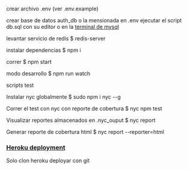 crear archivo .env (ver .env.example)

crear base de datos auth_db o la mensionada en .env
ejecutar el script db.sql con su editor o en la [terminal de mysql](https://dev.mysql.com/doc/refman/8.0/en/mysql-batch-commands.html)

levantar servicio de redis
$ redis-server

instalar dependencias
$ npm i

correr
$ npm start

modo desarrollo
$ npm run watch

scripts test

Instalar nyc globalmente
$ sudo npm i nyc --g


Correr el test con nyc con reporte de cobertura
$ nyc npm test

Visualizar reportes almacenados en .nyc_ouput
$ nyc report

Generar reporte de cobertura html
$ nyc report --reporter=html
  
### [Heroku deployment](https://redis-auth.herokuapp.com/)
Solo clon heroku deployar con git 
